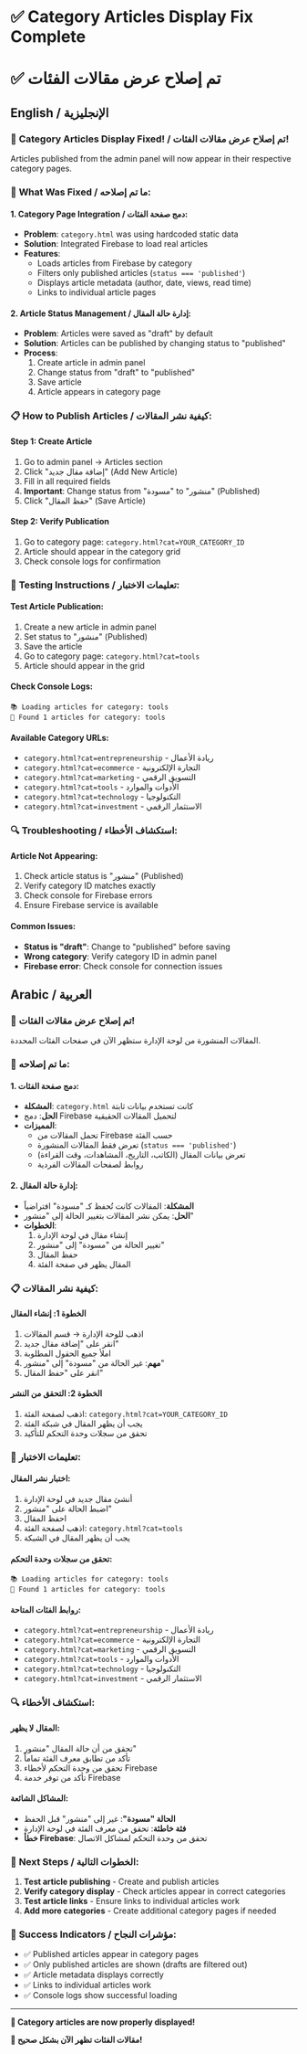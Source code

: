 # ✅ Category Articles Display Fix Complete
# ✅ تم إصلاح عرض مقالات الفئات

## English / الإنجليزية

### 🎉 **Category Articles Display Fixed! / تم إصلاح عرض مقالات الفئات!**

Articles published from the admin panel will now appear in their respective category pages.

### 🔧 **What Was Fixed / ما تم إصلاحه:**

#### **1. Category Page Integration / دمج صفحة الفئات:**
- **Problem**: `category.html` was using hardcoded static data
- **Solution**: Integrated Firebase to load real articles
- **Features**:
  - Loads articles from Firebase by category
  - Filters only published articles (`status === 'published'`)
  - Displays article metadata (author, date, views, read time)
  - Links to individual article pages

#### **2. Article Status Management / إدارة حالة المقال:**
- **Problem**: Articles were saved as "draft" by default
- **Solution**: Articles can be published by changing status to "published"
- **Process**:
  1. Create article in admin panel
  2. Change status from "draft" to "published"
  3. Save article
  4. Article appears in category page

### 📋 **How to Publish Articles / كيفية نشر المقالات:**

#### **Step 1: Create Article**
1. Go to admin panel → Articles section
2. Click "إضافة مقال جديد" (Add New Article)
3. Fill in all required fields
4. **Important**: Change status from "مسودة" to "منشور" (Published)
5. Click "حفظ المقال" (Save Article)

#### **Step 2: Verify Publication**
1. Go to category page: `category.html?cat=YOUR_CATEGORY_ID`
2. Article should appear in the category grid
3. Check console logs for confirmation

### 🧪 **Testing Instructions / تعليمات الاختبار:**

#### **Test Article Publication:**
1. Create a new article in admin panel
2. Set status to "منشور" (Published)
3. Save the article
4. Go to category page: `category.html?cat=tools`
5. Article should appear in the grid

#### **Check Console Logs:**
```
📚 Loading articles for category: tools
📄 Found 1 articles for category: tools
```

#### **Available Category URLs:**
- `category.html?cat=entrepreneurship` - ريادة الأعمال
- `category.html?cat=ecommerce` - التجارة الإلكترونية
- `category.html?cat=marketing` - التسويق الرقمي
- `category.html?cat=tools` - الأدوات والموارد
- `category.html?cat=technology` - التكنولوجيا
- `category.html?cat=investment` - الاستثمار الرقمي

### 🔍 **Troubleshooting / استكشاف الأخطاء:**

#### **Article Not Appearing:**
1. Check article status is "منشور" (Published)
2. Verify category ID matches exactly
3. Check console for Firebase errors
4. Ensure Firebase service is available

#### **Common Issues:**
- **Status is "draft"**: Change to "published" before saving
- **Wrong category**: Verify category ID in admin panel
- **Firebase error**: Check console for connection issues

## Arabic / العربية

### 🎉 **تم إصلاح عرض مقالات الفئات!**

المقالات المنشورة من لوحة الإدارة ستظهر الآن في صفحات الفئات المحددة.

### 🔧 **ما تم إصلاحه:**

#### **1. دمج صفحة الفئات:**
- **المشكلة**: `category.html` كانت تستخدم بيانات ثابتة
- **الحل**: دمج Firebase لتحميل المقالات الحقيقية
- **المميزات**:
  - تحمل المقالات من Firebase حسب الفئة
  - تعرض فقط المقالات المنشورة (`status === 'published'`)
  - تعرض بيانات المقال (الكاتب، التاريخ، المشاهدات، وقت القراءة)
  - روابط لصفحات المقالات الفردية

#### **2. إدارة حالة المقال:**
- **المشكلة**: المقالات كانت تُحفظ كـ "مسودة" افتراضياً
- **الحل**: يمكن نشر المقالات بتغيير الحالة إلى "منشور"
- **الخطوات**:
  1. إنشاء مقال في لوحة الإدارة
  2. تغيير الحالة من "مسودة" إلى "منشور"
  3. حفظ المقال
  4. المقال يظهر في صفحة الفئة

### 📋 **كيفية نشر المقالات:**

#### **الخطوة 1: إنشاء المقال**
1. اذهب للوحة الإدارة → قسم المقالات
2. انقر على "إضافة مقال جديد"
3. املأ جميع الحقول المطلوبة
4. **مهم**: غير الحالة من "مسودة" إلى "منشور"
5. انقر على "حفظ المقال"

#### **الخطوة 2: التحقق من النشر**
1. اذهب لصفحة الفئة: `category.html?cat=YOUR_CATEGORY_ID`
2. يجب أن يظهر المقال في شبكة الفئة
3. تحقق من سجلات وحدة التحكم للتأكيد

### 🧪 **تعليمات الاختبار:**

#### **اختبار نشر المقال:**
1. أنشئ مقال جديد في لوحة الإدارة
2. اضبط الحالة على "منشور"
3. احفظ المقال
4. اذهب لصفحة الفئة: `category.html?cat=tools`
5. يجب أن يظهر المقال في الشبكة

#### **تحقق من سجلات وحدة التحكم:**
```
📚 Loading articles for category: tools
📄 Found 1 articles for category: tools
```

#### **روابط الفئات المتاحة:**
- `category.html?cat=entrepreneurship` - ريادة الأعمال
- `category.html?cat=ecommerce` - التجارة الإلكترونية
- `category.html?cat=marketing` - التسويق الرقمي
- `category.html?cat=tools` - الأدوات والموارد
- `category.html?cat=technology` - التكنولوجيا
- `category.html?cat=investment` - الاستثمار الرقمي

### 🔍 **استكشاف الأخطاء:**

#### **المقال لا يظهر:**
1. تحقق من أن حالة المقال "منشور"
2. تأكد من تطابق معرف الفئة تماماً
3. تحقق من وحدة التحكم لأخطاء Firebase
4. تأكد من توفر خدمة Firebase

#### **المشاكل الشائعة:**
- **الحالة "مسودة"**: غير إلى "منشور" قبل الحفظ
- **فئة خاطئة**: تحقق من معرف الفئة في لوحة الإدارة
- **خطأ Firebase**: تحقق من وحدة التحكم لمشاكل الاتصال

### 🚀 **Next Steps / الخطوات التالية:**

1. **Test article publishing** - Create and publish articles
2. **Verify category display** - Check articles appear in correct categories
3. **Test article links** - Ensure links to individual articles work
4. **Add more categories** - Create additional category pages if needed

### 🎯 **Success Indicators / مؤشرات النجاح:**

- ✅ Published articles appear in category pages
- ✅ Only published articles are shown (drafts are filtered out)
- ✅ Article metadata displays correctly
- ✅ Links to individual articles work
- ✅ Console logs show successful loading

---

**🎉 Category articles are now properly displayed!**

**🎉 مقالات الفئات تظهر الآن بشكل صحيح!**
